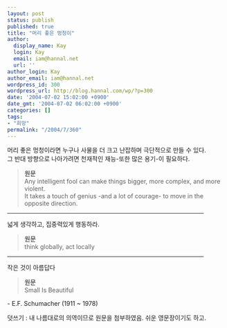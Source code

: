 ```yaml
---
layout: post
status: publish
published: true
title: "머리 좋은 멍청이"
author:
  display_name: Kay
  login: Kay
  email: iam@hannal.net
  url: ''
author_login: Kay
author_email: iam@hannal.net
wordpress_id: 300
wordpress_url: http://blog.hannal.com/wp/?p=300
date: '2004-07-02 15:02:00 +0900'
date_gmt: '2004-07-02 06:02:00 +0900'
categories: []
tags:
- "희망"
permalink: "/2004/7/360"
---
```

<p>머리 좋은 멍청이라면 누구나 사물을 더 크고 난잡하며 극단적으로 만들 수 있다.<br />
그 반대 방향으로 나아가려면 천재적인 재능-또한 많은 용기-이 필요하다.</p>
<blockquote><p><b>원문</b><br />
Any intelligent fool can make things bigger, more complex, and more violent.<br />
It takes a touch of genius -and a lot of courage- to move in the opposite direction.</p></blockquote>
<hr width="90%" size="1" />
넓게 생각하고, 집중력있게 행동하라.</p>
<blockquote><p><b>원문</b><br />
think globally, act locally</p></blockquote>
<hr width="90%" size="1" />
작은 것이 아름답다</p>
<blockquote><p><b>원문</b><br />
Small Is Beautiful</p></blockquote>
<p>- E.F. Schumacher (1911 ~ 1978)</p>
<p>덧쓰기 : 내 나름대로의 의역이므로 원문을 첨부하였음. 쉬운 영문장이기도 하고.</p>
